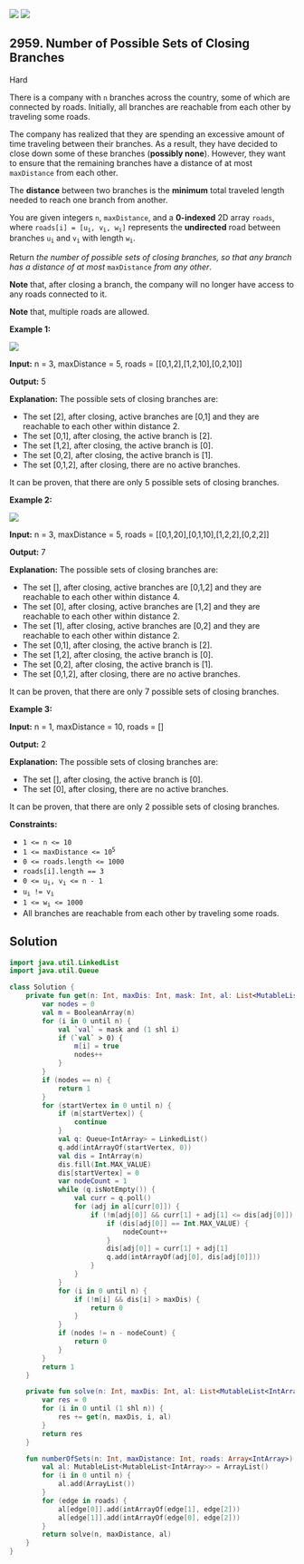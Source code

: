 [![](https://img.shields.io/github/stars/javadev/LeetCode-in-Kotlin?label=Stars&style=flat-square)](https://github.com/javadev/LeetCode-in-Kotlin)
[![](https://img.shields.io/github/forks/javadev/LeetCode-in-Kotlin?label=Fork%20me%20on%20GitHub%20&style=flat-square)](https://github.com/javadev/LeetCode-in-Kotlin/fork)

## 2959\. Number of Possible Sets of Closing Branches

Hard

There is a company with `n` branches across the country, some of which are connected by roads. Initially, all branches are reachable from each other by traveling some roads.

The company has realized that they are spending an excessive amount of time traveling between their branches. As a result, they have decided to close down some of these branches (**possibly none**). However, they want to ensure that the remaining branches have a distance of at most `maxDistance` from each other.

The **distance** between two branches is the **minimum** total traveled length needed to reach one branch from another.

You are given integers `n`, `maxDistance`, and a **0-indexed** 2D array `roads`, where <code>roads[i] = [u<sub>i</sub>, v<sub>i</sub>, w<sub>i</sub>]</code> represents the **undirected** road between branches <code>u<sub>i</sub></code> and <code>v<sub>i</sub></code> with length <code>w<sub>i</sub></code>.

Return _the number of possible sets of closing branches, so that any branch has a distance of at most_ `maxDistance` _from any other_.

**Note** that, after closing a branch, the company will no longer have access to any roads connected to it.

**Note** that, multiple roads are allowed.

**Example 1:**

![](https://assets.leetcode.com/uploads/2023/11/08/example11.png)

**Input:** n = 3, maxDistance = 5, roads = \[\[0,1,2],[1,2,10],[0,2,10]]

**Output:** 5

**Explanation:** The possible sets of closing branches are: 
- The set [2], after closing, active branches are [0,1] and they are reachable to each other within distance 2. 
- The set [0,1], after closing, the active branch is [2]. 
- The set [1,2], after closing, the active branch is [0]. 
- The set [0,2], after closing, the active branch is [1]. 
- The set [0,1,2], after closing, there are no active branches. 

It can be proven, that there are only 5 possible sets of closing branches.

**Example 2:**

![](https://assets.leetcode.com/uploads/2023/11/08/example22.png)

**Input:** n = 3, maxDistance = 5, roads = \[\[0,1,20],[0,1,10],[1,2,2],[0,2,2]]

**Output:** 7

**Explanation:** The possible sets of closing branches are: 
- The set [], after closing, active branches are [0,1,2] and they are reachable to each other within distance 4. 
- The set [0], after closing, active branches are [1,2] and they are reachable to each other within distance 2. 
- The set [1], after closing, active branches are [0,2] and they are reachable to each other within distance 2. 
- The set [0,1], after closing, the active branch is [2]. 
- The set [1,2], after closing, the active branch is [0]. 
- The set [0,2], after closing, the active branch is [1]. 
- The set [0,1,2], after closing, there are no active branches. 

It can be proven, that there are only 7 possible sets of closing branches.

**Example 3:**

**Input:** n = 1, maxDistance = 10, roads = []

**Output:** 2

**Explanation:** The possible sets of closing branches are: 
- The set [], after closing, the active branch is [0]. 
- The set [0], after closing, there are no active branches. 

It can be proven, that there are only 2 possible sets of closing branches.

**Constraints:**

*   `1 <= n <= 10`
*   <code>1 <= maxDistance <= 10<sup>5</sup></code>
*   `0 <= roads.length <= 1000`
*   `roads[i].length == 3`
*   <code>0 <= u<sub>i</sub>, v<sub>i</sub> <= n - 1</code>
*   <code>u<sub>i</sub> != v<sub>i</sub></code>
*   <code>1 <= w<sub>i</sub> <= 1000</code>
*   All branches are reachable from each other by traveling some roads.

## Solution

```kotlin
import java.util.LinkedList
import java.util.Queue

class Solution {
    private fun get(n: Int, maxDis: Int, mask: Int, al: List<MutableList<IntArray>>): Int {
        var nodes = 0
        val m = BooleanArray(n)
        for (i in 0 until n) {
            val `val` = mask and (1 shl i)
            if (`val` > 0) {
                m[i] = true
                nodes++
            }
        }
        if (nodes == n) {
            return 1
        }
        for (startVertex in 0 until n) {
            if (m[startVertex]) {
                continue
            }
            val q: Queue<IntArray> = LinkedList()
            q.add(intArrayOf(startVertex, 0))
            val dis = IntArray(n)
            dis.fill(Int.MAX_VALUE)
            dis[startVertex] = 0
            var nodeCount = 1
            while (q.isNotEmpty()) {
                val curr = q.poll()
                for (adj in al[curr[0]]) {
                    if (!m[adj[0]] && curr[1] + adj[1] <= dis[adj[0]]) {
                        if (dis[adj[0]] == Int.MAX_VALUE) {
                            nodeCount++
                        }
                        dis[adj[0]] = curr[1] + adj[1]
                        q.add(intArrayOf(adj[0], dis[adj[0]]))
                    }
                }
            }
            for (i in 0 until n) {
                if (!m[i] && dis[i] > maxDis) {
                    return 0
                }
            }
            if (nodes != n - nodeCount) {
                return 0
            }
        }
        return 1
    }

    private fun solve(n: Int, maxDis: Int, al: List<MutableList<IntArray>>): Int {
        var res = 0
        for (i in 0 until (1 shl n)) {
            res += get(n, maxDis, i, al)
        }
        return res
    }

    fun numberOfSets(n: Int, maxDistance: Int, roads: Array<IntArray>): Int {
        val al: MutableList<MutableList<IntArray>> = ArrayList()
        for (i in 0 until n) {
            al.add(ArrayList())
        }
        for (edge in roads) {
            al[edge[0]].add(intArrayOf(edge[1], edge[2]))
            al[edge[1]].add(intArrayOf(edge[0], edge[2]))
        }
        return solve(n, maxDistance, al)
    }
}
```